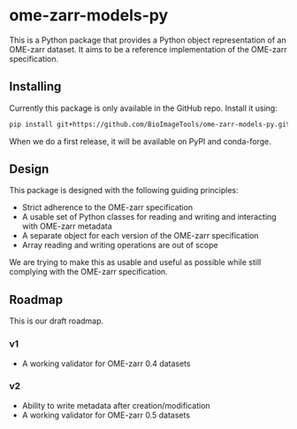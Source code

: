# ome-zarr-models-py

This is a Python package that provides a Python object representation of an OME-zarr dataset.
It aims to be a reference implementation of the OME-zarr specification.

## Installing

Currently this package is only available in the GitHub repo.
Install it using:

```sh
pip install git+https://github.com/BioImageTools/ome-zarr-models-py.git@main
```

When we do a first release, it will be available on PyPI and conda-forge.

## Design

This package is designed with the following guiding principles:

- Strict adherence to the OME-zarr specification
- A usable set of Python classes for reading and writing and interacting with OME-zarr metadata
- A separate object for each version of the OME-zarr specification
- Array reading and writing operations are out of scope

We are trying to make this as usable and useful as possible while still complying with the OME-zarr specification.

## Roadmap

This is our draft roadmap.

### v1

- A working validator for OME-zarr 0.4 datasets

### v2

- Ability to write metadata after creation/modification
- A working validator for OME-zarr 0.5 datasets
